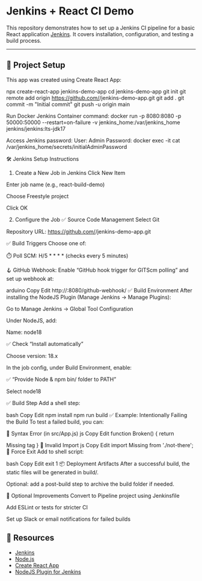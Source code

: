 # Jenkins + React CI Demo

This repository demonstrates how to set up a Jenkins CI pipeline for a basic React application [Jenkins](https://www.jenkins.io/). It covers installation, configuration, and testing a build process.

---

## 🚀 Project Setup

This app was created using Create React App:

npx create-react-app jenkins-demo-app
cd jenkins-demo-app
git init
git remote add origin https://github.com/<your-username>/jenkins-demo-app.git
git add .
git commit -m "Initial commit"
git push -u origin main

Run Docker Jenkins Container command:
docker run -p 8080:8080 -p 50000:50000 --restart=on-failure -v jenkins_home:/var/jenkins_home jenkins/jenkins:lts-jdk17

Access Jenkins password:
User: Admin
Password: docker exec -it <containerID> cat /var/jenkins_home/secrets/initialAdminPassword

🛠️ Jenkins Setup Instructions
1. Create a New Job in Jenkins
Click New Item

Enter job name (e.g., react-build-demo)

Choose Freestyle project

Click OK

2. Configure the Job
✅ Source Code Management
Select Git

Repository URL: https://github.com/<your-username>/jenkins-demo-app.git

✅ Build Triggers
Choose one of:

⏱️ Poll SCM: H/5 * * * * (checks every 5 minutes)

🪝 GitHub Webhook: Enable “GitHub hook trigger for GITScm polling” and set up webhook at:

arduino
Copy
Edit
http://<your-jenkins-ip>:8080/github-webhook/
✅ Build Environment
After installing the NodeJS Plugin (Manage Jenkins → Manage Plugins):

Go to Manage Jenkins → Global Tool Configuration

Under NodeJS, add:

Name: node18

✅ Check “Install automatically”

Choose version: 18.x

In the job config, under Build Environment, enable:

✅ “Provide Node & npm bin/ folder to PATH”

Select node18

✅ Build Step
Add a shell step:

bash
Copy
Edit
npm install
npm run build
✅ Example: Intentionally Failing the Build
To test a failed build, you can:

🔧 Syntax Error (in src/App.js)
js
Copy
Edit
function Broken() {
  return <div>Missing tag
}
🔧 Invalid Import
js
Copy
Edit
import Missing from './not-there';
🔧 Force Exit
Add to shell script:

bash
Copy
Edit
exit 1
📦 Deployment Artifacts
After a successful build, the static files will be generated in build/.

Optional: add a post-build step to archive the build folder if needed.

🤖 Optional Improvements
Convert to Pipeline project using Jenkinsfile

Add ESLint or tests for stricter CI

Set up Slack or email notifications for failed builds

## 📎 Resources

- [Jenkins](https://www.jenkins.io/)
- [Node.js](https://nodejs.org/)
- [Create React App](https://create-react-app.dev/)
- [NodeJS Plugin for Jenkins](https://plugins.jenkins.io/nodejs/)

